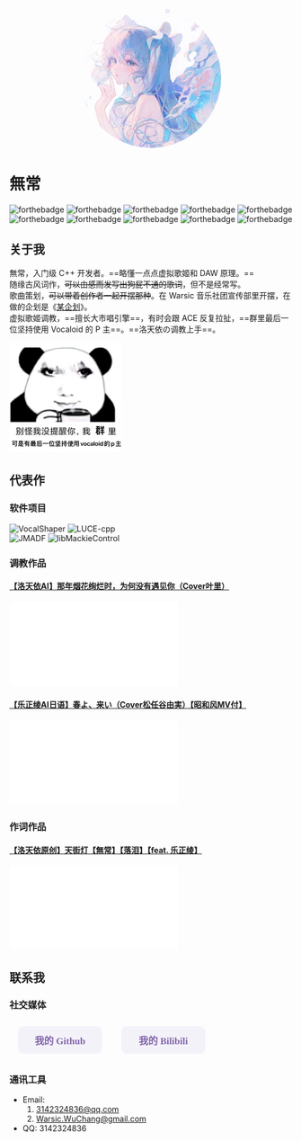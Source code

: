 <style>
    .btn {
        width: 150px;
        -webkit-border-radius: 10;
        -moz-border-radius: 10;
        border-radius: 10px;
        border: none;
        color: #8064a9;
        font-family: Georgia;
        font-weight: bold;
        font-size: 17px;
        padding: 12px;
        margin: 10px 15px;
        background: #f4f2f9;
        text-decoration: none;
        cursor: pointer;
    }
    .btn:hover {
        color: white;
        background: #8064a9;
    }

    a:has(>img) {
        border-bottom: none;
        text-decoration: none;
    }
</style>

<div align=center><img src="assets/avatar.jpg" style="width: 250px; height: auto; border-radius: 50%; overflow: hidden;" /></div>

# 無常
[![forthebadge](https://forthebadge.com/images/badges/built-with-love.svg)](https://forthebadge.com)
[![forthebadge](https://forthebadge.com/images/badges/60-percent-of-the-time-works-every-time.svg)](https://forthebadge.com)
[![forthebadge](https://forthebadge.com/images/badges/contains-cat-gifs.svg)](https://forthebadge.com)
[![forthebadge](https://forthebadge.com/images/badges/ages-20-30.svg)](https://forthebadge.com)
[![forthebadge](https://forthebadge.com/images/badges/made-with-markdown.svg)](https://forthebadge.com)
[![forthebadge](https://forthebadge.com/images/badges/makes-people-smile.svg)](https://forthebadge.com)
[![forthebadge](https://forthebadge.com/images/badges/powered-by-black-magic.svg)](https://forthebadge.com)
[![forthebadge](https://forthebadge.com/images/badges/powered-by-water.svg)](https://forthebadge.com)
[![forthebadge](https://forthebadge.com/images/badges/uses-brains.svg)](https://forthebadge.com)
[![forthebadge](https://forthebadge.com/images/badges/winter-is-coming.svg)](https://forthebadge.com)

## 关于我
無常，入门级 C++ 开发者。==略懂一点点虚拟歌姬和 DAW 原理。==  
随缘古风词作，~~可以由感而发写出狗屁不通的歌词~~，但不是经常写。  
歌曲策划，~~可以带着创作者一起开摆那种~~。在 Warsic 音乐社团宣传部里开摆，在做的企划是《[某企划](/create/projects/aProject)》。  
虚拟歌姬调教，==擅长大市唱引擎==，有时会跟 ACE 反复拉扯，==群里最后一位坚持使用 Vocaloid 的 P 主==。==洛天依の调教上手==。  

<img src="assets/vocaloid.jpg" style="width: 200px; height: auto;" />

## 代表作
### 软件项目
[![VocalShaper](https://github-readme-stats-warsicwuchang-gmailcom.vercel.app/api/pin/?username=Do-sth-sharp&repo=VocalShaper)](https://github.com/Do-sth-sharp/VocalShaper)
[![LUCE-cpp](https://github-readme-stats-warsicwuchang-gmailcom.vercel.app/api/pin/?username=FangCunWuChang&repo=LUCE-cpp)](https://github.com/FangCunWuChang/LUCE-cpp)  
[![JMADF](https://github-readme-stats-warsicwuchang-gmailcom.vercel.app/api/pin/?username=FangCunWuChang&repo=JMADF)](https://github.com/FangCunWuChang/JMADF)
[![libMackieControl](https://github-readme-stats-warsicwuchang-gmailcom.vercel.app/api/pin/?username=Do-sth-sharp&repo=libMackieControl)](https://github.com/Do-sth-sharp/libMackieControl)  

### 调教作品
#### [【洛天依AI】那年烟花绚烂时，为何没有遇见你（Cover叶里）](https://www.bilibili.com/video/BV18M4y147oF)

<iframe src="//player.bilibili.com/player.html?aid=910979489&bvid=BV18M4y147oF&cid=1123391992&page=1" scrolling="no" border="0" frameborder="no" framespacing="0" allowfullscreen="true"> </iframe>

#### [【乐正绫AI日语】春よ、来い（Cover松任谷由実）【昭和风MV付】](https://www.bilibili.com/video/BV1YP411R7CD)

<iframe src="//player.bilibili.com/player.html?aid=313592166&bvid=BV1YP411R7CD&cid=1126151126&page=1" scrolling="no" border="0" frameborder="no" framespacing="0" allowfullscreen="true"> </iframe>

### 作词作品
#### [【洛天依原创】天街灯【無常】【落泪】【feat. 乐正绫】](https://www.bilibili.com/video/BV1o541147i5)

<iframe src="//player.bilibili.com/player.html?aid=455122547&bvid=BV1o541147i5&cid=175516059&page=1" scrolling="no" border="0" frameborder="no" framespacing="0" allowfullscreen="true"> </iframe>

## 联系我
### 社交媒体

<div style="width: 100%; height: auto; text-align: left; margin: auto auto;">
    <button class="btn" onclick='location.href = ("https://github.com/FangCunWuChang");'>我的 Github</button>
    <button class="btn" onclick='location.href = ("https://space.bilibili.com/161161623");'>我的 Bilibili</button>
</div>

### 通讯工具
- Email: 
  1. [3142324836@qq.com](mailto://3142324836@qq.com)
  2. [Warsic.WuChang@gmail.com](mailto://Warsic.WuChang@gmail.com)
- QQ: 3142324836
